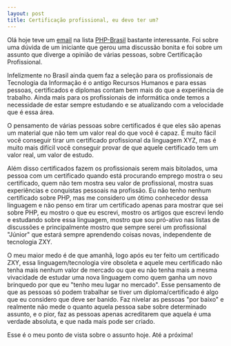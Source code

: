 ```yaml
---
layout: post
title: Certificação profissional, eu devo ter um?
---
```


Olá hoje teve um [email](http://groups.google.com/group/php-brasil/browse_thread/thread/664b5df169608888?hl=pt-BR) na lista [PHP-Brasil](http://groups.google.com/group/php-brasil?hl=pt-BR) bastante interessante. Foi sobre uma dúvida de um iniciante que gerou uma discussão bonita e foi sobre um assunto que diverge a opinião de várias pessoas, sobre Certificação Profissional.

Infelizmente no Brasil ainda quem faz a seleção para os profissionais de Tecnologia da Informação é o antigo Recursos Humanos e para essas pessoas, certificados e diplomas contam bem mais do que a experiência de trabalho. Ainda mais para os profissionais de informática onde temos a necessidade de estar sempre estudando e se atualizando com a velocidade que é essa área.

O pensamento de várias pessoas sobre certificados é que eles são apenas um material que não tem um valor real do que você é capaz. É muito fácil você conseguir tirar um certificado profissional da linguagem XYZ, mas é muito mais difícil você conseguir provar de que aquele certificado tem um valor real, um valor de estudo.

Além disso certificados fazem os profissionais serem mais bitolados, uma pessoa com um certificado quando está procurando emprego mostra o seu certificado, quem não tem mostra seu valor de profissional, mostra suas experiências e conquistas pessoais na profissão. Eu não tenho nenhum certificado sobre PHP, mas me considero um ótimo conhecedor dessa linguagem e não penso em tirar um certificado apenas para mostrar que sei sobre PHP, eu mostro o que eu escrevi, mostro os artigos que escrevi lendo e estudando sobre essa linguagem, mostro que sou pró-ativo nas listas de discussões e principalmente mostro que sempre serei um profissional "Júnior" que estará sempre aprendendo coisas novas, independente de tecnologia ZXY.

O meu maior medo é de que amanhã, logo após eu ter feito um certificado ZXY, essa linguagem/tecnologia vire obsoleta e aquele meu certificado não tenha mais nenhum valor de mercado ou que eu não tenha mais a mesma vivacidade de estudar uma nova linguagem como quem ganha um novo brinquedo por que eu "tenho meu lugar no mercado". Esse pensamento de que as pessoas só podem trabalhar se tiver um diploma/certificado é algo que eu considero que deve ser banido. Faz nivelar as pessoas "por baixo" e realmente não mede o quanto aquela pessoa sabe sobre determinado assunto, e o pior, faz as pessoas apenas acreditarem que aquela é uma verdade absoluta, e que nada mais pode ser criado.

Esse é o meu ponto de vista sobre o assunto hoje. Até a próxima!
